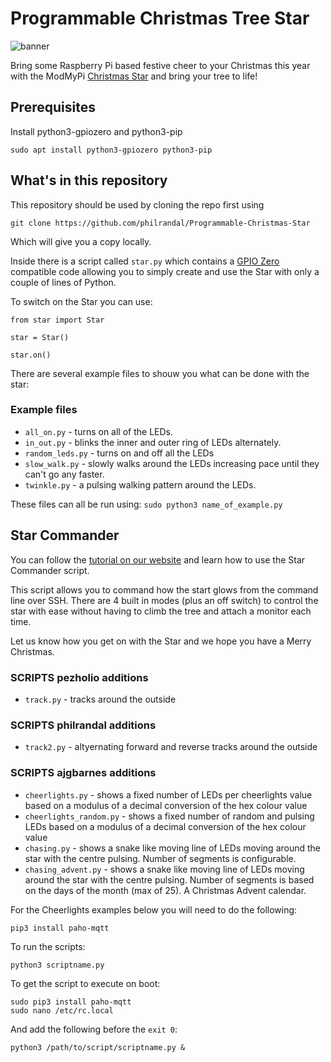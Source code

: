 # Programmable Christmas Tree Star
![banner](https://github.com/philrandal/Programmable-Christmas-Star/blob/master/github_star.png)

Bring some Raspberry Pi based festive cheer to your Christmas this year with the ModMyPi [Christmas Star](https://www.modmypi.com/raspberry-pi-christmas-tree-star) and bring your tree to life!

## Prerequisites

Install python3-gpiozero and python3-pip

```
sudo apt install python3-gpiozero python3-pip
```

## What's in this repository

This repository should be used by cloning the repo first using

`git clone https://github.com/philrandal/Programmable-Christmas-Star`

Which will give you a copy locally.

Inside there is a script called `star.py` which contains a [GPIO Zero](https://github.com/RPi-Distro/python-gpiozero) compatible code allowing you to simply create and use the Star with only a couple of lines of Python.

To switch on the Star you can use:

```
from star import Star

star = Star()

star.on()
```

There are several example files to shouw you what can be done with the star:

### Example files

* `all_on.py` - turns on all of the LEDs.
* `in_out.py` - blinks the inner and outer ring of LEDs alternately.
* `random_leds.py` - turns on and off all the LEDs
* `slow_walk.py` - slowly walks around the LEDs increasing pace until they can't go any faster.
* `twinkle.py` - a pulsing walking pattern around the LEDs.

These files can all be run using:
`sudo python3 name_of_example.py`

## Star Commander
You can follow the [tutorial on our website](https://www.modmypi.com/blog/christmas-tree-star-guide) and learn how to use the Star Commander script.

This script allows you to command how the start glows from the command line over SSH. There are 4 built in modes (plus an off switch) to control the star with ease without having to climb the tree and attach a monitor each time.

Let us know how you get on with the Star and we hope you have a Merry Christmas.

### SCRIPTS pezholio additions 

* `track.py` - tracks around the outside

### SCRIPTS philrandal additions 

* `track2.py` - altyernating forward and reverse tracks around the outside

### SCRIPTS ajgbarnes additions 


* `cheerlights.py` - shows a fixed number of LEDs per cheerlights value based on a modulus of a decimal conversion of the hex colour value
* `cheerlights_random.py` - shows a fixed number of random and pulsing LEDs based on a modulus of a decimal conversion of the hex colour value
* `chasing.py` - shows a snake like moving line of LEDs moving around the star with the centre pulsing. Number of segments is configurable.
* `chasing_advent.py` - shows a snake like moving line of LEDs moving around the star with the centre pulsing. Number of segments is based on the days of the month (max of 25). A Christmas Advent calendar.

For the Cheerlights examples below you will need to do the following:
```
pip3 install paho-mqtt
```

To run the scripts:
```
python3 scriptname.py
```

To get the script to execute on boot: 
```
sudo pip3 install paho-mqtt
sudo nano /etc/rc.local 
```

And add the following before the `exit 0`:
```
python3 /path/to/script/scriptname.py &
```

